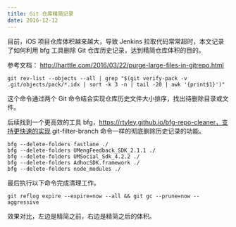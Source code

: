```yaml
---
title: Git 仓库精简记录
date: 2016-12-12
---
```


目前，iOS 项目仓库体积越来越大，导致 Jenkins 拉取代码常常超时，本文记录了如何利用 bfg 工具删除 Git 仓库历史记录，达到精简仓库体积的目的。

<!--more-->
 
参考文档：
http://harttle.com/2016/03/22/purge-large-files-in-gitrepo.html
 
```shell
git rev-list --objects --all | grep "$(git verify-pack -v .git/objects/pack/*.idx | sort -k 3 -n | tail -20 | awk '{print$1}')"
```

这个命令通过两个 Git 命令结合实现仓库历史文件大小排序，找出待删除目录或文件。
 
后续找到一个更高效的工具 bfg，https://rtyley.github.io/bfg-repo-cleaner，支持更快速的实现 git-filter-branch 命令一样的彻底删除历史记录的功能。

```shell
bfg --delete-folders fastlane ./
bfg --delete-folders UMengFeedback_SDK_2.1.1 ./
bfg --delete-folders UMSocial_Sdk_4.2.2 ./
bfg --delete-folders AdhocSDK.framework ./
bfg --delete-folders node_modules ./
```
 
最后执行以下命令完成清理工作。
```shell
git reflog expire --expire=now --all && git gc --prune=now --aggressive
```
 
效果对比，左边是精简之前，右边是精简之后的体积。
      
